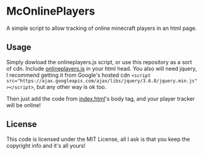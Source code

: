 # McOnlinePlayers
A simple script to allow tracking of online minecraft players in an html page.

## Usage
Simply dowload the onlineplayers.js script, or use this repository as a sort of cdn. Include [onlineplayers.js](https://raw.githubusercontent.com/TKDKid1000/McOnlinePlayers/main/onlineplayers.js) in your html head. You also will need jquery, I recommend getting it from Google's hosted cdn `<script src="https://ajax.googleapis.com/ajax/libs/jquery/3.6.0/jquery.min.js"></script>`, but any other way is ok too.

Then just add the code from [index.html](https://raw.githubusercontent.com/TKDKid1000/McOnlinePlayers/main/index.html)'s body tag, and your player tracker will be online!

## License
This code is licensed under the MIT License, all I ask is that you keep the copyright info and it's all yours!